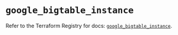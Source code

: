# `google_bigtable_instance`

Refer to the Terraform Registry for docs: [`google_bigtable_instance`](https://registry.terraform.io/providers/hashicorp/google/5.36.0/docs/resources/bigtable_instance).
